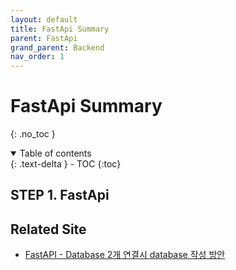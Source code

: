 ```yaml
---
layout: default
title: FastApi Summary
parent: FastApi
grand_parent: Backend
nav_order: 1
---
```


# FastApi Summary
{: .no_toc }


<details open markdown="block">
  <summary>
    Table of contents
  </summary>
  {: .text-delta }
- TOC
{:toc}
</details>
<!------------------------------------ STEP ------------------------------------>

## STEP 1. FastApi


    

## Related Site 

* [FastAPI - Database 2개 연결시 database 작성 방안](https://asecurity.dev/entry/FastAPI-Database-2%EA%B0%9C-%EC%97%B0%EA%B2%B0%EC%8B%9C-database-%EC%9E%91%EC%84%B1-%EB%B0%A9%EC%95%88)